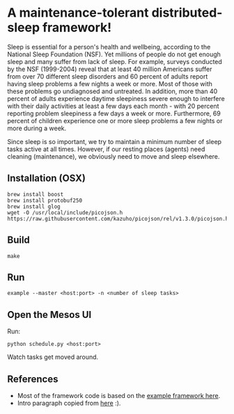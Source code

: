 # A maintenance-tolerant distributed-sleep framework!

Sleep is essential for a person's health and wellbeing, according to the National Sleep Foundation (NSF).
Yet millions of people do not get enough sleep and many suffer from lack of sleep.
For example, surveys conducted by the NSF (1999-2004) reveal that at least 40 million Americans suffer from over 70 different sleep disorders and 60 percent of adults report having sleep problems a few nights a week or more.
Most of those with these problems go undiagnosed and untreated.
In addition, more than 40 percent of adults experience daytime sleepiness severe enough to interfere with their daily activities at least a few days each month - with 20 percent reporting problem sleepiness a few days a week or more.
Furthermore, 69 percent of children experience one or more sleep problems a few nights or more during a week.

Since sleep is so important, we try to maintain a minimum number of sleep tasks active at all times.
However, if our resting places (agents) need cleaning (maintenance), we obviously need to move and sleep elsewhere.

## Installation (OSX)
```
brew install boost
brew install protobuf250
brew install glog
wget -O /usr/local/include/picojson.h https://raw.githubusercontent.com/kazuho/picojson/rel/v1.3.0/picojson.h
```

## Build
```
make
```

## Run
```
example --master <host:port> -n <number of sleep tasks>
```

## Open the Mesos UI

Run:
```
python schedule.py <host:port>
```

Watch tasks get moved around.

## References

* Most of the framework code is based on the [example framework here](https://github.com/apache/mesos/blob/master/src/examples/event_call_framework.cpp).
* Intro paragraph copied from [here](http://www.apa.org/topics/sleep/why.aspx) :).
